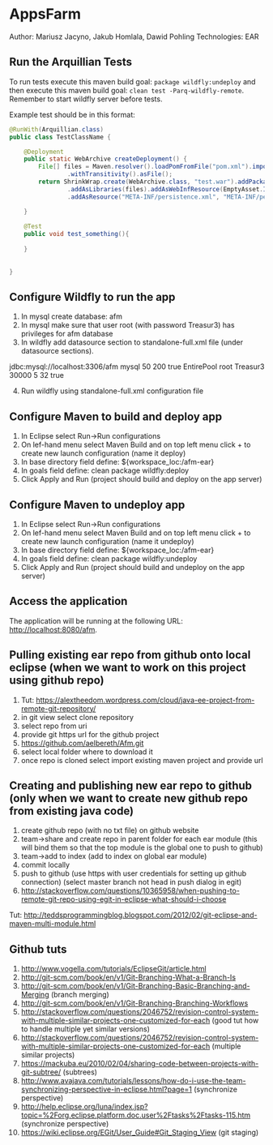 AppsFarm
==============================================================================================
Author: Mariusz Jacyno, Jakub Homlala, Dawid Pohling
Technologies: EAR

Run the Arquillian Tests 
-------------------------
To run tests execute this maven build goal: `package wildfly:undeploy` and then execute this maven build goal: `clean test -Parq-wildfly-remote`. Remember to start wildfly server before tests.

Example test should be in this format:
```java
@RunWith(Arquillian.class)
public class TestClassName {

	@Deployment
	public static WebArchive createDeployment() {
		File[] files = Maven.resolver().loadPomFromFile("pom.xml").importRuntimeDependencies().resolve()
				.withTransitivity().asFile();
		return ShrinkWrap.create(WebArchive.class, "test.war").addPackages(true, "web").addPackages(true, "ejb")
				.addAsLibraries(files).addAsWebInfResource(EmptyAsset.INSTANCE, 		ArchivePaths.create("beans.xml"))
				.addAsResource("META-INF/persistence.xml", "META-INF/persistence.xml");

	}
	
	@Test
	public void test_something(){
	
	}
	
	
}
```

Configure Wildfly to run the app 
---------------------

1.	In mysql create database:
afm
2.	In mysql make sure that user root (with password Treasur3) has privileges for afm database 
3.	In wildfly add datasource section to standalone-full.xml file (under datasource sections). 

<datasource jndi-name="java:jboss/datasources/afmDS" pool-name="intellisoft-afm" enabled="true" use-java-context="true">
                    <connection-url>jdbc:mysql://localhost:3306/afm</connection-url>
                    <driver>mysql</driver>
                    <pool>
                        <min-pool-size>50</min-pool-size>
                        <max-pool-size>200</max-pool-size>
                        <prefill>true</prefill>
                        <flush-strategy>EntirePool</flush-strategy>
                    </pool>
                    <security>
                        <user-name>root</user-name>
                        <password>Treasur3</password>
                    </security>
                    <timeout>
                        <blocking-timeout-millis>30000</blocking-timeout-millis>
                        <idle-timeout-minutes>5</idle-timeout-minutes>
                    </timeout>
                    <statement>
                        <prepared-statement-cache-size>32</prepared-statement-cache-size>
                        <share-prepared-statements>true</share-prepared-statements>
                    </statement>
                </datasource>

4.	Run wildfly using standalone-full.xml configuration file 



 
Configure Maven to build and deploy app
---------------


1. In Eclipse select Run->Run configurations
2. On lef-hand menu select Maven Build and on top left menu click + to create new launch configuration (name it deploy)
3. In base directory field define: ${workspace_loc:/afm-ear}
4. In goals field define: clean package wildfly:deploy
5. Click Apply and Run (project should build and deploy on the app server)


Configure Maven to undeploy app
---------------

1. In Eclipse select Run->Run configurations
2. On lef-hand menu select Maven Build and on top left menu click + to create new launch configuration (name it undeploy)
3. In base directory field define: ${workspace_loc:/afm-ear}
4. In goals field define: clean package wildfly:undeploy
5. Click Apply and Run (project should build and undeploy on the app server)

Access the application 
---------------------

The application will be running at the following URL: <http://localhost:8080/afm>.

Pulling existing ear repo from github onto local eclipse (when we want to work on this project using github repo)
---------------------


1. Tut: https://alextheedom.wordpress.com/cloud/java-ee-project-from-remote-git-repository/
2. in git view select clone repository
3. select repo from uri
4. provide git https url for the github project
5. https://github.com/aelbereth/Afm.git
6. select local folder where to download it
7. once repo is cloned select import existing maven project and provide url

Creating and publishing new ear repo to github (only when we want to create new github repo from existing java code)
---------------------
1. create github repo (with no txt file) on github website
2. team->share and create repo in parent folder for each ear module (this will bind them so that the top module is the global one to push to github)
3. team->add to index (add to index on global ear module)
4. commit locally
5. push to github (use https with user credentials for setting up github connection)
(select master branch not head in push dialog in egit)
6. http://stackoverflow.com/questions/10365958/when-pushing-to-remote-git-repo-using-egit-in-eclipse-what-should-i-choose

Tut: http://teddsprogrammingblog.blogspot.com/2012/02/git-eclipse-and-maven-multi-module.html


Github tuts
---------------------

1. http://www.vogella.com/tutorials/EclipseGit/article.html
2. http://git-scm.com/book/en/v1/Git-Branching-What-a-Branch-Is 
3. http://git-scm.com/book/en/v1/Git-Branching-Basic-Branching-and-Merging (branch merging)
4. http://git-scm.com/book/en/v1/Git-Branching-Branching-Workflows
5. http://stackoverflow.com/questions/2046752/revision-control-system-with-multiple-similar-projects-one-customized-for-each (good tut how to handle multiple yet similar versions)
6. http://stackoverflow.com/questions/2046752/revision-control-system-with-multiple-similar-projects-one-customized-for-each (multiple similar projects)
7. https://mackuba.eu/2010/02/04/sharing-code-between-projects-with-git-subtree/ (subtrees)
8. http://www.avajava.com/tutorials/lessons/how-do-i-use-the-team-synchronizing-perspective-in-eclipse.html?page=1 (synchronize perspective)
9. http://help.eclipse.org/luna/index.jsp?topic=%2Forg.eclipse.platform.doc.user%2Ftasks%2Ftasks-115.htm (synchronize perspective)
10. https://wiki.eclipse.org/EGit/User_Guide#Git_Staging_View (git staging)
